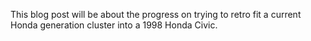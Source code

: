 This blog post will be about the progress on trying to retro fit a current Honda generation cluster into a 1998 Honda Civic.
